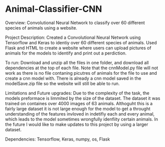 # Animal-Classifier-CNN

Overview:
Convolutional Neural Network to classify over 60 different species of animals using a website.

Project Description:
Created a Convolutional Neural Network using Tensorflow and Keras to identiy over 60 different species of animals. Used Flask and HTML to create a website where users can upload pictures of animals for the models to identify and print out a perdiction.

To run:
Download and unzip all the files in one folder, and download all dependencies at the top of each file.
Note that the cnnModel.py file will not work as there is no file contaning picutres of animals for the file to use and create a cnn model with. 
There is already a cnn model saved in the modelSave.zip file so the website will still be able to run.

Limitations and Future upgrades:
Due to the complexity of the task, the models preformace is limmited by the size of the dataset. The dataset it was trained on containes over 4000 images of 63 animals. Althoguht this is a fairly large dataset it is not large enough for the model to get a throught understanding of the features invloved in indetifiy each and every animal, which leads to the model sometimes wrongfully idenfiity certain animals. In the future I would like to make updates to this project by using a larger dataset.

Dependencies:
Tensorflow, Keras, numpy, os, Flask
